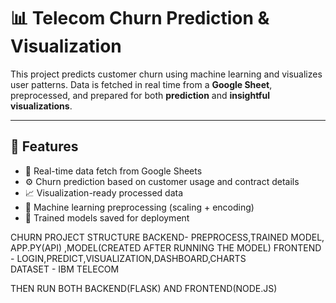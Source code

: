 # 📊 Telecom Churn Prediction & Visualization

This project predicts customer churn using machine learning and visualizes user patterns. Data is fetched in real time from a **Google Sheet**, preprocessed, and prepared for both **prediction** and **insightful visualizations**.

---

## 🚀 Features

- 🔗 Real-time data fetch from Google Sheets
- ⚙️ Churn prediction based on customer usage and contract details
- 📈 Visualization-ready processed data
- 🧠 Machine learning preprocessing (scaling + encoding)
- 🔐 Trained models saved for deployment

CHURN PROJECT STRUCTURE
BACKEND- PREPROCESS,TRAINED MODEL, APP.PY(API) ,MODEL(CREATED AFTER RUNNING THE MODEL)
FRONTEND - LOGIN,PREDICT,VISUALIZATION,DASHBOARD,CHARTS     
DATASET - IBM TELECOM

THEN RUN BOTH BACKEND(FLASK) AND FRONTEND(NODE.JS)





